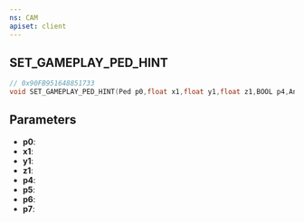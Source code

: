 ```yaml
---
ns: CAM
apiset: client
---
```

## SET_GAMEPLAY_PED_HINT

```c
// 0x90FB951648851733
void SET_GAMEPLAY_PED_HINT(Ped p0,float x1,float y1,float z1,BOOL p4,Any p5,Any p6,Any p7);
```


## Parameters
* **p0**:
* **x1**:
* **y1**:
* **z1**:
* **p4**:
* **p5**:
* **p6**:
* **p7**:



